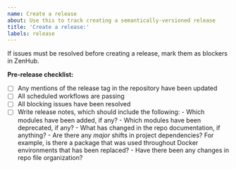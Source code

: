 ```yaml
---
name: Create a release
about: Use this to track creating a semantically-versioned release
title: 'Create a release:'
labels: release
---
```


If issues must be resolved before creating a release, mark them as blockers in ZenHub.

**Pre-release checklist:**

- [ ] Any mentions of the release tag in the repository have been updated
- [ ] All scheduled workflows are passing
- [ ] All blocking issues have been resolved
- [ ] Write release notes, which should include the following:
      - Which modules have been added, if any?
      - Which modules have been deprecated, if any?
      - What has changed in the repo documentation, if anything?
      - Are there any _major_ shifts in project dependencies?
      For example, is there a package that was used throughout Docker environments that has been replaced?
      - Have there been any changes in repo file organization?
